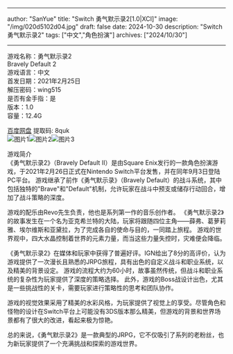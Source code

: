
---
author: "SanYue"
title: "Switch 勇气默示录2[1.0|XCI]"
image: "/img/020d5102d04.jpg"
draft: false
date: 2024-10-30
description: "Switch 勇气默示录2"
tags: ["中文","角色扮演"]
archives: ["2024/10/30"]

---

游戏名称：勇气默示录2   
Bravely Default 2    
游戏语言：中文  
首发日期：2021年2月25日  
解压密码：wing515  
是否有金手指：是  
版本：1.0   
容量：12.4G

[百度网盘](https://pan.baidu.com/s/1JjMPZryQmmZ1Ks95Y6UG1g) 提取码: 8quk  
![图片1](/img/0a7eb1021c4ff.jpg)![图片2](/img/fc6b50f783968df621ab3.jpg)![图片3](/img/0c59202c9873.jpg)  

游戏简介  
《勇气默示录2》（Bravely Default II）是由Square Enix发行的一款角色扮演游戏，于2021年2月26日正式在Nintendo Switch平台发售，并在同年9月3日登陆PC平台。 游戏继承了前作《勇气默示录》（Bravely Default）的战斗系统，其中包括独特的"Brave"和"Default"机制，允许玩家在战斗中预支或储存行动回合，增加了战斗策略的深度。

游戏的配乐由Revo先生负责，他也是系列第一作的音乐创作者。 《勇气默示录2》的故事发生在一个名为亚克希兰特的大陆，玩家将跟随四位主角——薛弗、葛萝莉雅、埃尔维斯和亚黛拉，为了完成各自的使命与目的，一同踏上旅程。 游戏的世界观中，四大水晶控制着世界的元素力量，而当这些力量失控时，灾难便会降临。

《勇气默示录2》在媒体和玩家中获得了普遍好评。IGN给出了8分的高评价，认为游戏提供了一次漫长且熟悉的JRPG旅程，具有出色的自定义战斗和职业系统，以及精美的背景设定。 游戏的流程大约为60小时，故事虽然传统，但战斗和职业系统的复杂性为玩家提供了深度的策略选择。 此外，游戏的Boss战设计出色，尤其是一些挑战性的关卡，需要玩家进行策略性的思考和团队协作。

游戏的视觉效果采用了精美的水彩风格，为玩家提供了视觉上的享受。尽管角色和怪物的设计在Switch平台上可能没有3DS版本那么精美，但游戏的背景和世界场景都有了很大的改进，看起来极为惊艳。

总的来说，《勇气默示录2》是一款典型的JRPG，它不仅吸引了系列的老粉丝，也为新玩家提供了一个充满挑战和探索的游戏世界。
